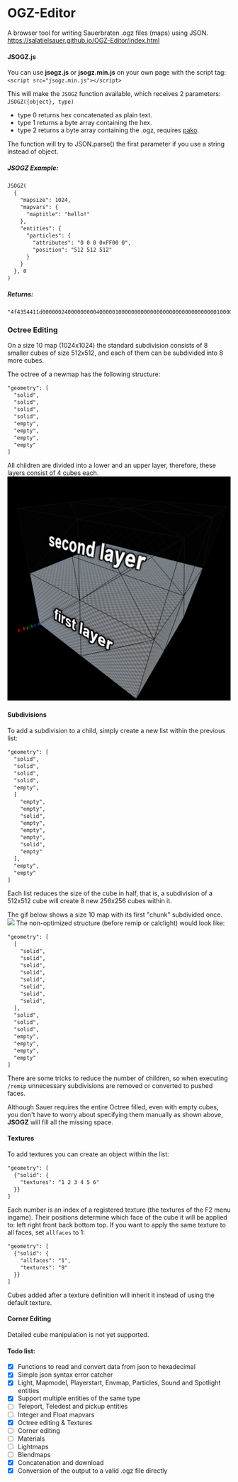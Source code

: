 
# OGZ-Editor
A browser tool for writing Sauerbraten .ogz files (maps) using JSON.<br>
https://salatielsauer.github.io/OGZ-Editor/index.html

#### JSOGZ.js
You can use **jsogz.js** or **jsogz.min.js** on your own page with the script tag:<br>`<script src="jsogz.min.js"></script>`

This will make the `JSOGZ` function available, which receives 2 parameters:<br>`JSOGZ({object}, type)`
- type 0
  returns hex concatenated as plain text.
- type 1
  returns a byte array containing the hex.
- type 2
  returns a byte array containing the .ogz, requires [pako](https://github.com/nodeca/pako).

The function will try to JSON.parse() the first parameter if you use a string instead of object.

##### JSOGZ Example:
```
JSOGZ(
  {
    "mapsize": 1024,
    "mapvars": {
      "maptitle": "hello!"
    },
    "entities": {
      "particles": {
        "attributes": "0 0 0 0xFF00 0",
        "position": "512 512 512"
      }
    }
  }, 0
)
```
##### Returns:
```
"4f4354411d000000240000000004000001000000000000000000000000000000010000000208006d61707469746c65060068656c6c6f2103667073000000000005000200040003000500070000000044000000440000004400000000000000ff0000050002020003000400050006000700000202000300040005000600070000020200030004000500060007000002020003000400050006000700000100000000000000000000000000010000000000000000000000000001000000000000000000000000000100000000000000000000000000"
```

### Octree Editing
On a size 10 map (1024x1024) the standard subdivision consists of 8 smaller cubes of size 512x512, and each of them can be subdivided into 8 more cubes.

The octree of a newmap has the following structure:
```
"geometry": [
  "solid",
  "solid",
  "solid",
  "solid",
  "empty",
  "empty",
  "empty",
  "empty"
]
```
All children are divided into a lower and an upper layer, therefore, these layers consist of 4 cubes each.
![](https://raw.githubusercontent.com/SalatielSauer/ogz-editor/master/images/octree1.png)

#### Subdivisions
To add a subdivision to a child, simply create a new list within the previous list:
```
"geometry": [
  "solid",
  "solid",
  "solid",
  "solid",
  "empty",
  [
    "empty",
    "empty",
    "solid",
    "empty",
    "empty",
    "empty",
    "solid",
    "empty"
  ],
  "empty",
  "empty"
]
```
Each list reduces the size of the cube in half, that is, a subdivision of a 512x512 cube will create 8 new 256x256 cubes within it.

The gif below shows a size 10 map with its first "chunk" subdivided once.
![](https://raw.githubusercontent.com/SalatielSauer/ogz-editor/master/images/octree2.gif)
The non-optimized structure (before remip or calclight) would look like:
```
"geometry": [
  [
    "solid",
    "solid",
    "solid",
    "solid",
    "solid",
    "solid",
    "solid",
    "solid",
  ],
  "solid",
  "solid",
  "solid",
  "empty",
  "empty",
  "empty",
  "empty"
]

```
There are some tricks to reduce the number of children, so when executing `/remip` unnecessary subdivisions are removed or converted to pushed faces.

Although Sauer requires the entire Octree filled, even with empty cubes, you don't have to worry about specifying them manually as shown above, **JSOGZ** will fill all the missing space.

#### Textures
To add textures you can create an object within the list:
```
"geometry": [
  {"solid": {
    "textures": "1 2 3 4 5 6"
  }}
]
```
Each number is an index of a registered texture (the textures of the F2 menu ingame). Their positions determine which face of the cube it will be applied to: left right front back bottom top.
If you want to apply the same texture to all faces, set `allfaces` to 1:
```
"geometry": [
  {"solid": {
    "allfaces": "1",
    "textures": "9"
  }}
]
```
Cubes added after a texture definition will inherit it instead of using the default texture.
  
#### Corner Editing
Detailed cube manipulation is not yet supported.

#### Todo list:
- [x] Functions to read and convert data from json to hexadecimal
- [x] Simple json syntax error catcher
- [x] Light, Mapmodel, Playerstart, Envmap, Particles, Sound and Spotlight entities
- [x] Support multiple entities of the same type
- [ ] Teleport, Teledest and pickup entities
- [ ] Integer and Float mapvars
- [x] Octree editing & Textures
- [ ] Corner editing
- [ ] Materials
- [ ] Lightmaps
- [ ] Blendmaps
- [x] Concatenation and download
- [x] Conversion of the output to a valid .ogz file directly